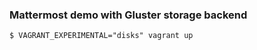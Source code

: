 ### Mattermost demo with Gluster storage backend

```
$ VAGRANT_EXPERIMENTAL="disks" vagrant up
```

